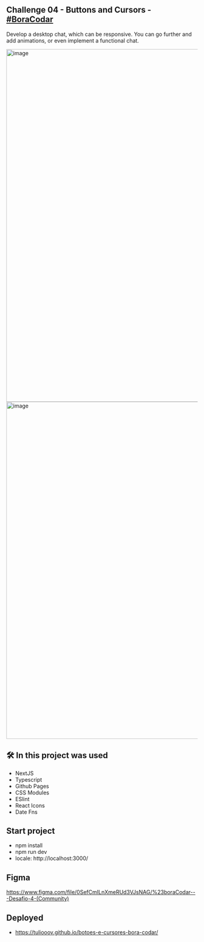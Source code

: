 
## Challenge 04 - Buttons and Cursors - <a href="https://boracodar.dev/#">#BoraCodar</a>
Develop a desktop chat, which can be responsive. You can go further and add animations, or even implement a functional chat.

<img width="929" alt="image" src="https://user-images.githubusercontent.com/28486303/215292762-edc32edf-105b-47f2-ad7d-04c5b205b206.png">

<img width="888" alt="image" src="https://user-images.githubusercontent.com/28486303/215292838-f5524200-59e0-4fed-b61f-bf0117041434.png">

## 🛠️ In this project was used
- NextJS
- Typescript
- Github Pages
- CSS Modules
- ESlint
- React Icons
- Date Fns

## Start project

- npm install
- npm run dev
- locale: http://localhost:3000/

## Figma
https://www.figma.com/file/0SefCmILnXmeRUd3VJsNAG/%23boraCodar---Desafio-4-(Community)

## Deployed
- https://tuliooov.github.io/botoes-e-cursores-bora-codar/
